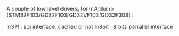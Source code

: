 A couple of low level drivers, for lnArduino (STM32F103/GD32F103/GD32VF103/GD32F303) :

lnSPI  : spi interface, cached or not
ln8bit : 8 bits parrallel  interface
